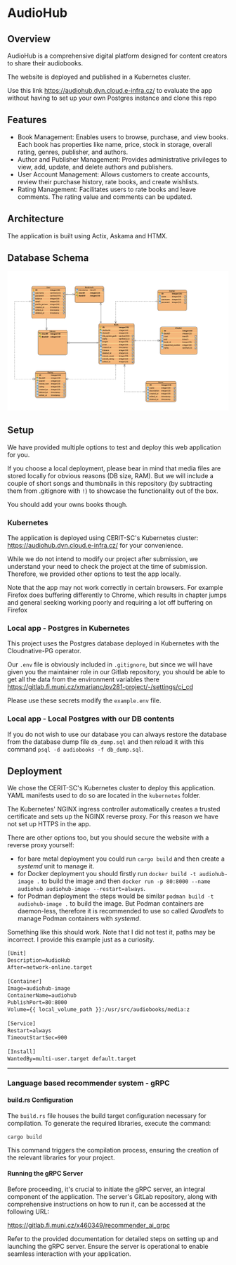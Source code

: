 # AudioHub



## Overview

AudioHub is a comprehensive digital platform designed for content creators to share their audiobooks.  

The website is deployed and published in a Kubernetes cluster. 

Use this link https://audiohub.dyn.cloud.e-infra.cz/ to evaluate the app without having to set up your own Postgres instance and clone this repo
## Features

- Book Management: Enables users to browse, purchase, and view books. Each book has properties like name, price, stock in storage, overall rating, genres, publisher, and authors.
- Author and Publisher Management: Provides administrative privileges to view, add, update, and delete authors and publishers.
- User Account Management: Allows customers to create accounts, review their purchase history, rate books, and create wishlists.
- Rating Management: Facilitates users to rate books and leave comments. The rating value and comments can be updated.

## Architecture
The application is built using Actix, Askama and HTMX.

## Database Schema
![ERD Diagram](db.png)

## Setup
We have provided multiple options to test and deploy this web application for you. 

If you choose a local deployment, please bear in mind that media files are stored locally for obvious reasons (DB size, RAM). 
But we will include a couple of short songs and thumbnails in this repository (by subtracting them from .gitignore with `!`) to showcase the functionality out of the box. 

You should add your owns books though.  

### Kubernetes
The application is deployed using CERIT-SC's Kubernetes cluster: https://audiohub.dyn.cloud.e-infra.cz/ for your convenience.

While we do not intend to modify our project after submission, we understand your need to check the project at the time of submission. Therefore, we provided other options to test the app locally.

Note that the app may not work correctly in certain browsers. 
For example Firefox does buffering differently to Chrome, which results in chapter jumps and general seeking 
working poorly and requiring a lot off buffering on Firefox


### Local app - Postgres in Kubernetes
This project uses the Postgres database deployed in Kubernetes with the Cloudnative-PG operator. 

Our `.env` file is obviously included in `.gitignore`, but since we will have given you the maintainer role in our Gitlab repository, you should be able to get all the data from the environment variables there https://gitlab.fi.muni.cz/xmarianc/pv281-project/-/settings/ci_cd

Please use these secrets modify the `example.env` file. 

### Local app - Local Postgres with our DB contents
If you do not wish to use our database you can always restore the database from the database dump file `db_dump.sql` and then reload it with this command `psql -d audiobooks -f db_dump.sql`.


## Deployment
We chose the CERIT-SC's Kubernetes cluster to deploy this application. YAML manifests used to do so are located in the `kubernetes` folder.

The Kubernetes' NGINX ingress controller automatically creates a trusted certificate and sets up the NGINX reverse proxy. For this reason we have not set up HTTPS in the app. 

There are other options too, but you should secure the website with a reverse proxy yourself:
- for bare metal deployment you could run `cargo build` and then create a *systemd* unit to manage it.
- for Docker deployment you should firstly run `docker build -t audiohub-image .` to build the image and then `docker run -p 80:8000 --name audiohub audiohub-image --restart=always`.
- for Podman deployment the steps would be similar `podman build -t audiohub-image .` to build the image. But Podman containers are daemon-less, therefore it is recommended to use so called *Quadlets* to manage Podman containers with *systemd*.

Something like this should work. Note that I did not test it, paths may be incorrect. I provide this example just as a curiosity.
```shell
[Unit]
Description=AudioHub
After=network-online.target

[Container]
Image=audiohub-image
ContainerName=audiohub
PublishPort=80:8000
Volume={{ local_volume_path }}:/usr/src/audiobooks/media:z

[Service]
Restart=always
TimeoutStartSec=900

[Install]
WantedBy=multi-user.target default.target
```

***

### Language based recommender system - gRPC

#### build.rs Configuration

The `build.rs` file houses the build target configuration necessary for compilation. 
To generate the required libraries, execute the command:
```
cargo build
```
This command triggers the compilation process, ensuring the creation of the relevant
libraries for your project.

#### Running the gRPC Server

Before proceeding, it's crucial to initiate the gRPC server, an integral component of 
the application. The server's GitLab repository, along with comprehensive instructions
on how to run it, can be accessed at the following URL:

https://gitlab.fi.muni.cz/x460349/recommender_ai_grpc

Refer to the provided documentation for detailed steps on setting up and launching the 
gRPC server.
Ensure the server is operational to enable seamless interaction with your application.  

